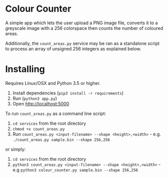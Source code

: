 # Colour Counter
A simple app which lets the user upload a PNG image file, converts it to a greyscale image with a 256 colorspace then
counts the number of coloured areas.

Additionally, the `count_areas.py` service may be ran as a standalone script to process an array of unsigned 256 
integers as explained below.

# Installing
Requires Linux/OSX and Python 3.5 or higher. 

1. Install dependencies (`pip3 install -r requirements`)
2. Run (`python3 app.py`)
3. Open [http://localhost:5000](http://localhost:5000)

To run `count_areas.py` as a command line script:

1. `cd services` from the root directory
2. `chmod +x count_areas.py`
3. Run `count_areas.py <input-filename> --shape <height>,<width>` - e.g. `./count_areas.py sample.bin --shape 256,256`

or simply:
1. `cd services` from the root directory
2. `python3 count_areas.py <input-filename> --shape <height>,<width>` - e.g `python3 colour_counter.py sample.bin --shape 256,256`
